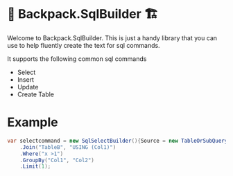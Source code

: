 ﻿# 🎒 Backpack.SqlBuilder  🏗 

Welcome to Backpack.SqlBuilder. This is just a handy library that you can use to help fluently create the text for sql commands.


It supports the following common sql commands
 - Select
 - Insert
 - Update
 - Create Table

# Example
```cs
var selectcommand = new SqlSelectBuilder(){Source = new TableOrSubQuery("TableA")}
    .Join("TableB", "USING (Col1)")
    .Where("x >1")
    .GroupBy("Col1", "Col2")
    .Limit(1);
```